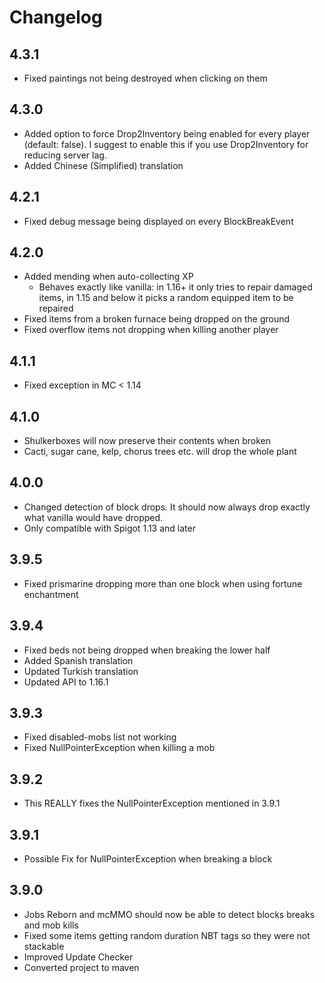# Changelog

## 4.3.1
- Fixed paintings not being destroyed when clicking on them

## 4.3.0
- Added option to force Drop2Inventory being enabled for every player (default: false). I suggest to enable this if you use Drop2Inventory for reducing server lag.
- Added Chinese (Simplified) translation

## 4.2.1
- Fixed debug message being displayed on every BlockBreakEvent

## 4.2.0
- Added mending when auto-collecting XP
  - Behaves exactly like vanilla: in 1.16+ it only tries to repair damaged items, in 1.15 and below it picks a random equipped item to be repaired
- Fixed items from a broken furnace being dropped on the ground
- Fixed overflow items not dropping when killing another player

## 4.1.1
- Fixed exception in MC < 1.14

## 4.1.0
- Shulkerboxes will now preserve their contents when broken
- Cacti, sugar cane, kelp, chorus trees etc. will drop the whole plant

## 4.0.0
- Changed detection of block drops. It should now always drop exactly what vanilla would have dropped.
- Only compatible with Spigot 1.13 and later

## 3.9.5
- Fixed prismarine dropping more than one block when using fortune enchantment

## 3.9.4
- Fixed beds not being dropped when breaking the lower half
- Added Spanish translation
- Updated Turkish translation
- Updated API to 1.16.1

## 3.9.3
- Fixed disabled-mobs list not working
- Fixed NullPointerException when killing a mob 

## 3.9.2
- This REALLY fixes the NullPointerException mentioned in 3.9.1

## 3.9.1
- Possible Fix for NullPointerException when breaking a block

## 3.9.0
- Jobs Reborn and mcMMO should now be able to detect blocks breaks and mob kills
- Fixed some items getting random duration NBT tags so they were not stackable
- Improved Update Checker
- Converted project to maven